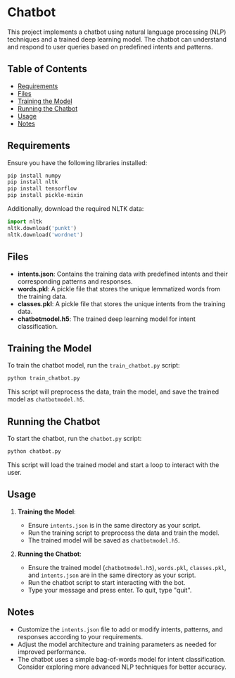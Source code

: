 # Chatbot

This project implements a chatbot using natural language processing (NLP) techniques and a trained deep learning model. The chatbot can understand and respond to user queries based on predefined intents and patterns.

## Table of Contents

- [Requirements](#requirements)
- [Files](#files)
- [Training the Model](#training-the-model)
- [Running the Chatbot](#running-the-chatbot)
- [Usage](#usage)
- [Notes](#notes)

## Requirements

Ensure you have the following libraries installed:

```bash
pip install numpy
pip install nltk
pip install tensorflow
pip install pickle-mixin
```

Additionally, download the required NLTK data:

```python
import nltk
nltk.download('punkt')
nltk.download('wordnet')
```

## Files

- **intents.json**: Contains the training data with predefined intents and their corresponding patterns and responses.
- **words.pkl**: A pickle file that stores the unique lemmatized words from the training data.
- **classes.pkl**: A pickle file that stores the unique intents from the training data.
- **chatbotmodel.h5**: The trained deep learning model for intent classification.

## Training the Model

To train the chatbot model, run the `train_chatbot.py` script:

```bash
python train_chatbot.py
```

This script will preprocess the data, train the model, and save the trained model as `chatbotmodel.h5`.

## Running the Chatbot

To start the chatbot, run the `chatbot.py` script:

```bash
python chatbot.py
```

This script will load the trained model and start a loop to interact with the user.

## Usage

1. **Training the Model**:
   - Ensure `intents.json` is in the same directory as your script.
   - Run the training script to preprocess the data and train the model.
   - The trained model will be saved as `chatbotmodel.h5`.

2. **Running the Chatbot**:
   - Ensure the trained model (`chatbotmodel.h5`), `words.pkl`, `classes.pkl`, and `intents.json` are in the same directory as your script.
   - Run the chatbot script to start interacting with the bot.
   - Type your message and press enter. To quit, type "quit".

## Notes

- Customize the `intents.json` file to add or modify intents, patterns, and responses according to your requirements.
- Adjust the model architecture and training parameters as needed for improved performance.
- The chatbot uses a simple bag-of-words model for intent classification. Consider exploring more advanced NLP techniques for better accuracy.
